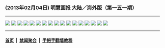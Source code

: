 ### (2013年02月04日) 明慧画报 大陆／海外版（第一五一期） 

---

<img src="http://qikan.minghui.org/mhqkpage/qikanimage/2013/02/04/mhhb-151-china-read-online1.png"/> 

<img src="http://qikan.minghui.org/mhqkpage/qikanimage/2013/02/04/mhhb-151-china-read-online2.png"/> 

<img src="http://qikan.minghui.org/mhqkpage/qikanimage/2013/02/04/mhhb-151-china-read-online3.png"/> 

<img src="http://qikan.minghui.org/mhqkpage/qikanimage/2013/02/04/mhhb-151-china-read-online4.png"/> 

<img src="http://qikan.minghui.org/mhqkpage/qikanimage/2013/02/04/mhhb-151-china-read-online5.png"/> 

<img src="http://qikan.minghui.org/mhqkpage/qikanimage/2013/02/04/mhhb-151-china-read-online6.png"/> 

<img src="http://qikan.minghui.org/mhqkpage/qikanimage/2013/02/04/mhhb-151-china-read-online7.png"/> 

<img src="http://qikan.minghui.org/mhqkpage/qikanimage/2013/02/04/mhhb-151-china-read-online8.png"/> 

<img src="http://qikan.minghui.org/mhqkpage/qikanimage/2013/02/04/mhhb-151-china-read-online9.png"/> 

<img src="http://qikan.minghui.org/mhqkpage/qikanimage/2013/02/04/mhhb-151-china-read-online10.png"/> 

<img src="http://qikan.minghui.org/mhqkpage/qikanimage/2013/02/04/mhhb-151-china-read-online11.png"/> 

<img src="http://qikan.minghui.org/mhqkpage/qikanimage/2013/02/04/mhhb-151-china-read-online12.png"/> 

<img src="http://qikan.minghui.org/mhqkpage/qikanimage/2013/02/04/mhhb-151-china-read-online13.png"/> 

<img src="http://qikan.minghui.org/mhqkpage/qikanimage/2013/02/04/mhhb-151-china-read-online14.png"/> 

<img src="http://qikan.minghui.org/mhqkpage/qikanimage/2013/02/04/mhhb-151-china-read-online15.png"/> 

<img src="http://qikan.minghui.org/mhqkpage/qikanimage/2013/02/04/mhhb-151-china-read-online16.png"/> 

<img src="http://qikan.minghui.org/mhqkpage/qikanimage/2013/02/04/mhhb-151-china-read-online17.png"/> 



---

#### [首页](../../../..) &nbsp;|&nbsp; [禁闻聚合](https://github.com/gfw-breaker/banned-news) &nbsp;|&nbsp; [手把手翻墙教程](https://github.com/gfw-breaker/guides) 